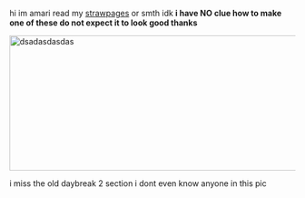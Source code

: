 hi im amari read my [strawpages](https://worstleon.straw.page/) or smth idk
**i have NO clue how to make one of these do not expect it to look good thanks**


<img width="706" height="238" alt="dsadasdasdas" src="https://github.com/user-attachments/assets/fbf03ed0-4757-4720-aa4d-c236f86df309" />

i miss the old daybreak 2 section i dont even know anyone in this pic
##
